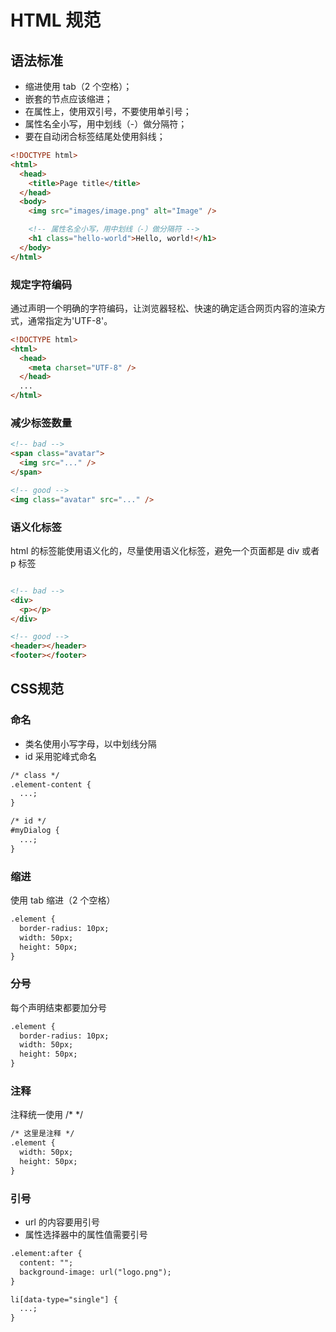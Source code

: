 # HTML 规范

## 语法标准

- 缩进使用 tab（2 个空格）；
- 嵌套的节点应该缩进；
- 在属性上，使用双引号，不要使用单引号；
- 属性名全小写，用中划线（-）做分隔符；
- 要在自动闭合标签结尾处使用斜线；

```html
<!DOCTYPE html>
<html>
  <head>
    <title>Page title</title>
  </head>
  <body>
    <img src="images/image.png" alt="Image" />

    <!-- 属性名全小写，用中划线（-）做分隔符 -->
    <h1 class="hello-world">Hello, world!</h1>
  </body>
</html>
```

### 规定字符编码

通过声明一个明确的字符编码，让浏览器轻松、快速的确定适合网页内容的渲染方式，通常指定为'UTF-8'。

```html
<!DOCTYPE html>
<html>
  <head>
    <meta charset="UTF-8" />
  </head>
  ...
</html>
```

### 减少标签数量

```html
<!-- bad -->
<span class="avatar">
  <img src="..." />
</span>

<!-- good -->
<img class="avatar" src="..." />
```

### 语义化标签

html 的标签能使用语义化的，尽量使用语义化标签，避免一个页面都是 div 或者 p 标签

``` html

<!-- bad -->
<div>
  <p></p>
</div>

<!-- good -->
<header></header>
<footer></footer>
```

## CSS规范

### 命名

- 类名使用小写字母，以中划线分隔
- id 采用驼峰式命名

``` html
/* class */
.element-content {
  ...;
}

/* id */
#myDialog {
  ...;
}
```

### 缩进

使用 tab 缩进（2 个空格）

``` html
.element {
  border-radius: 10px;
  width: 50px;
  height: 50px;
}
```

### 分号

每个声明结束都要加分号

``` html
.element {
  border-radius: 10px;
  width: 50px;
  height: 50px;
}
```

### 注释

注释统一使用 /* */

``` html
/* 这里是注释 */
.element {
  width: 50px;
  height: 50px;
}
```

### 引号

- url 的内容要用引号
- 属性选择器中的属性值需要引号

``` html
.element:after {
  content: "";
  background-image: url("logo.png");
}

li[data-type="single"] {
  ...;
}
```
